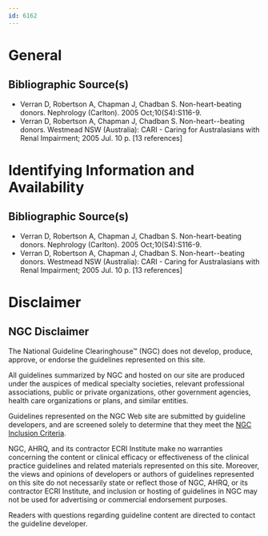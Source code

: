 ```yaml
---
id: 6162
---
```


# General

## Bibliographic Source(s)

- Verran D, Robertson A, Chapman J, Chadban S. Non-heart-beating donors. Nephrology (Carlton). 2005 Oct;10(S4):S116-9.
- Verran D, Robertson A, Chapman J, Chadban S. Non-heart--beating donors. Westmead NSW (Australia): CARI - Caring for Australasians with Renal Impairment; 2005 Jul. 10 p. [13 references]

# Identifying Information and Availability

## Bibliographic Source(s)

- Verran D, Robertson A, Chapman J, Chadban S. Non-heart-beating donors. Nephrology (Carlton). 2005 Oct;10(S4):S116-9.
- Verran D, Robertson A, Chapman J, Chadban S. Non-heart--beating donors. Westmead NSW (Australia): CARI - Caring for Australasians with Renal Impairment; 2005 Jul. 10 p. [13 references]

# Disclaimer

## NGC Disclaimer

The National Guideline Clearinghouse™ (NGC) does not develop, produce, approve, or endorse the guidelines represented on this site.

All guidelines summarized by NGC and hosted on our site are produced under the auspices of medical specialty societies, relevant professional associations, public or private organizations, other government agencies, health care organizations or plans, and similar entities.

Guidelines represented on the NGC Web site are submitted by guideline developers, and are screened solely to determine that they meet the [NGC Inclusion Criteria](/help-and-about/summaries/inclusion-criteria).

NGC, AHRQ, and its contractor ECRI Institute make no warranties concerning the content or clinical efficacy or effectiveness of the clinical practice guidelines and related materials represented on this site. Moreover, the views and opinions of developers or authors of guidelines represented on this site do not necessarily state or reflect those of NGC, AHRQ, or its contractor ECRI Institute, and inclusion or hosting of guidelines in NGC may not be used for advertising or commercial endorsement purposes.

Readers with questions regarding guideline content are directed to contact the guideline developer.

